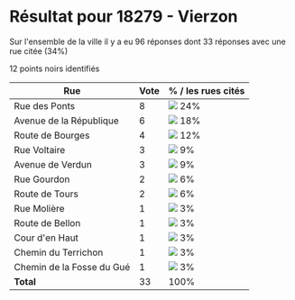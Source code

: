 # Résultat pour 18279 - Vierzon

Sur l'ensemble de la ville il y a eu 96 réponses dont 33 réponses avec une rue citée (34%)

12 points noirs identifiés

| Rue | Vote | % / les rues cités|
|-----|------|-------------------|
| Rue des Ponts | 8 | <img src="../../img/bar_24.gif" />&nbsp;24%|
| Avenue de la République | 6 | <img src="../../img/bar_18.gif" />&nbsp;18%|
| Route de Bourges | 4 | <img src="../../img/bar_12.gif" />&nbsp;12%|
| Rue Voltaire | 3 | <img src="../../img/bar_9.gif" />&nbsp;9%|
| Avenue de Verdun | 3 | <img src="../../img/bar_9.gif" />&nbsp;9%|
| Rue Gourdon | 2 | <img src="../../img/bar_6.gif" />&nbsp;6%|
| Route de Tours | 2 | <img src="../../img/bar_6.gif" />&nbsp;6%|
| Rue Molière | 1 | <img src="../../img/bar_3.gif" />&nbsp;3%|
| Route de Bellon | 1 | <img src="../../img/bar_3.gif" />&nbsp;3%|
| Cour d'en Haut | 1 | <img src="../../img/bar_3.gif" />&nbsp;3%|
| Chemin du Terrichon | 1 | <img src="../../img/bar_3.gif" />&nbsp;3%|
| Chemin de la Fosse du Gué | 1 | <img src="../../img/bar_3.gif" />&nbsp;3%|
| **Total** | 33 | 100%|
